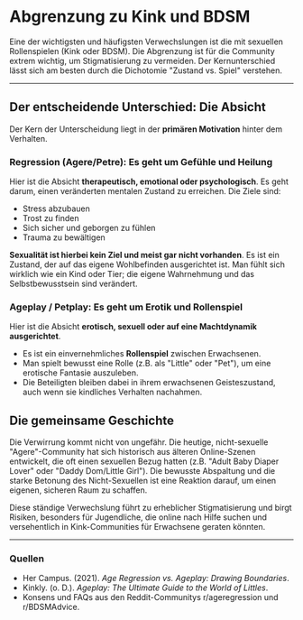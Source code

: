 # Abgrenzung zu Kink und BDSM

Eine der wichtigsten und häufigsten Verwechslungen ist die mit sexuellen Rollenspielen (Kink oder BDSM). Die Abgrenzung ist für die Community extrem wichtig, um Stigmatisierung zu vermeiden. Der Kernunterschied lässt sich am besten durch die Dichotomie "Zustand vs. Spiel" verstehen.

---

## Der entscheidende Unterschied: Die Absicht

Der Kern der Unterscheidung liegt in der **primären Motivation** hinter dem Verhalten.

### Regression (Agere/Petre): Es geht um Gefühle und Heilung

Hier ist die Absicht **therapeutisch, emotional oder psychologisch**. Es geht darum, einen veränderten mentalen Zustand zu erreichen. Die Ziele sind:
* Stress abzubauen
* Trost zu finden
* Sich sicher und geborgen zu fühlen
* Trauma zu bewältigen

**Sexualität ist hierbei kein Ziel und meist gar nicht vorhanden**. Es ist ein Zustand, der auf das eigene Wohlbefinden ausgerichtet ist. Man fühlt sich wirklich wie ein Kind oder Tier; die eigene Wahrnehmung und das Selbstbewusstsein sind verändert.

### Ageplay / Petplay: Es geht um Erotik und Rollenspiel

Hier ist die Absicht **erotisch, sexuell oder auf eine Machtdynamik ausgerichtet**.
* Es ist ein einvernehmliches **Rollenspiel** zwischen Erwachsenen.
* Man spielt bewusst eine Rolle (z.B. als "Little" oder "Pet"), um eine erotische Fantasie auszuleben.
* Die Beteiligten bleiben dabei in ihrem erwachsenen Geisteszustand, auch wenn sie kindliches Verhalten nachahmen.

## Die gemeinsame Geschichte

Die Verwirrung kommt nicht von ungefähr. Die heutige, nicht-sexuelle "Agere"-Community hat sich historisch aus älteren Online-Szenen entwickelt, die oft einen sexuellen Bezug hatten (z.B. "Adult Baby Diaper Lover" oder "Daddy Dom/Little Girl"). Die bewusste Abspaltung und die starke Betonung des Nicht-Sexuellen ist eine Reaktion darauf, um einen eigenen, sicheren Raum zu schaffen.

Diese ständige Verwechslung führt zu erheblicher Stigmatisierung und birgt Risiken, besonders für Jugendliche, die online nach Hilfe suchen und versehentlich in Kink-Communities für Erwachsene geraten könnten.

---

### **Quellen**

* Her Campus. (2021). *Age Regression vs. Ageplay: Drawing Boundaries*.
* Kinkly. (o. D.). *Ageplay: The Ultimate Guide to the World of Littles*.
* Konsens und FAQs aus den Reddit-Communitys r/ageregression und r/BDSMAdvice. 
